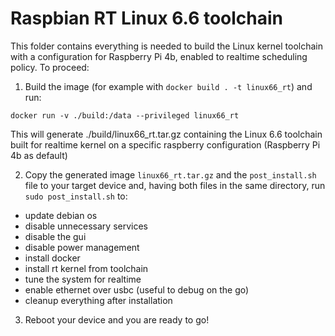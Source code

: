 # Raspbian RT Linux 6.6 toolchain
This folder contains everything is needed to build the Linux kernel toolchain with a configuration for Raspberry Pi 4b, enabled to realtime scheduling policy.
To proceed:

1. Build the image (for example with `docker build . -t linux66_rt`) and run:
```
docker run -v ./build:/data --privileged linux66_rt
``` 

This will generate ./build/linux66_rt.tar.gz containing the Linux 6.6 toolchain built for realtime kernel on a specific raspberry configuration (Raspberry Pi 4b as default)

2. Copy the generated image `linux66_rt.tar.gz` and the `post_install.sh` file to your target device and, having both files in the same directory, run `sudo post_install.sh` to:

- update debian os
- disable unnecessary services
- disable the gui
- disable power management
- install docker
- install rt kernel from toolchain
- tune the system for realtime
- enable ethernet over usbc (useful to debug on the go)
- cleanup everything after installation

3. Reboot your device and you are ready to go!

